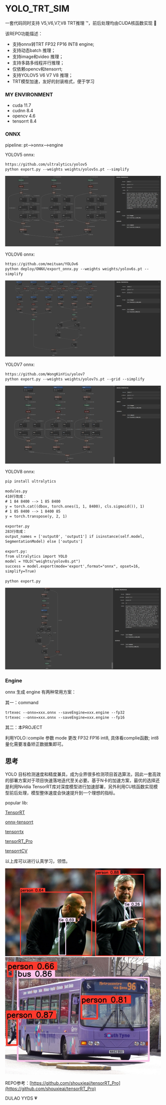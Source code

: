 # YOLO_TRT_SIM

 一套代码同时支持 V5,V6,V7,V8 TRT推理 ™️，前后处理均由CUDA核函数实现 :rocket:

 该REPO功能描述：
 - 支持onnx转TRT FP32 FP16 INT8 engine;
 - 支持动态batch 推理；
 - 支持image和video 推理；
 - 支持多路多线程并行推理；
 - 仅依赖opencv和tensorrt;
 - 支持YOLOV5 V6 V7 V8 推理；
 - TRT模型加速，友好的封装格式，便于学习

### MY ENVIRONMENT

- cuda 11.7
- cudnn 8.4
- opencv 4.6
- tensorrt 8.4

### ONNX
pipeline: pt-->onnx-->engine

YOLOV5 onnx:

```
https://github.com/ultralytics/yolov5
python export.py --weights weights/yolov5s.pt --simplify
```
![](./workspace/yolov5s_onnx_cut.png)

YOLOV6 onnx:
```
https://github.com/meituan/YOLOv6
python deploy/ONNX/export_onnx.py --weights weights/yolov6s.pt --simplify
```
![](./workspace/yolov6s_onnx_cut.png)

YOLOV7 onnx:
```
https://github.com/WongKinYiu/yolov7
python export.py --weights weights/yolov7s.pt --grid --simplify 
```
![](./workspace/yolov7s_onnx_cut.png)

YOLOV8 onnx:
```
pip install ultralytics

modules.py
410行改成：
# 1 84 8400 --> 1 85 8400
y = torch.cat((dbox, torch.ones(1, 1, 8400), cls.sigmoid()), 1)
# 1 85 8400 --> 1 8400 85
y = torch.transpose(y, 2, 1)

exporter.py
283行改成：
output_names = ['output0', 'output1'] if isinstance(self.model, SegmentationModel) else ['outputs']

export.py:
from ultralytics import YOLO
model = YOLO("weights/yolov8s.pt") 
success = model.export(mode='export',format="onnx", opset=16, simplify=True) 

python export.py
```
![](./workspace/yolov8s_onnx_cut.png)

### Engine
onnx 生成 engine 有两种常用方案：

其一：command
```
trtexec --onnx=xxx.onnx --saveEngine=xxx.engine --fp32
trtexec --onnx=xxx.onnx --saveEngine=xxx.engine --fp16
```
其二：本PROJECT

利用YOLO::compile 参数 mode 更改 FP32 FP16 int8, 具体看complie函数; int8 量化需要准备矫正数据集即可。

## 思考
YOLO 目标检测速度和精度兼具，成为业界很多检测项目首选算法，因此一套高效的部署方案对于项目快速落地迭代至关必要。基于N卡的加速方案，最优的选择还是利用Nvidia TensorRT库对深度模型进行加速部署，另外利用CU核函数实现模型前后处理，模型整体速度会快速提升到一个理想的指标。

popular lib: 

[TensorRT](https://github.com/NVIDIA/TensorRT)

[onnx-tensorrt](https://github.com/onnx/onnx-tensorrt)

[tensorrtx](https://github.com/wang-xinyu/tensorrtx)

[tensorRT_Pro](https://github.com/shouxieai/tensorRT_Pro)

[tensorrtCV](https://github.com/wdhao/tensorrtCV)

以上库可以进行认真学习，领悟。

![](./workspace/result/zidane.jpg)
![](./workspace/result/car.jpg)

REPO参考：[https://github.com/shouxieai/tensorRT_Pro](https://github.com/shouxieai/tensorRT_Pro)

DULAO YYDS :heartpulse: 
